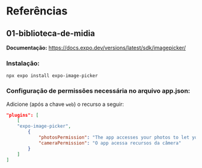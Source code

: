 # Referências

## 01-biblioteca-de-midia

**Documentação:** https://docs.expo.dev/versions/latest/sdk/imagepicker/

### Instalação:

`npx expo install expo-image-picker`

### Configuração de permissões necessária no arquivo app.json:

Adicione (após a chave `web`) o recurso a seguir:

```json
"plugins": [
    [
    "expo-image-picker",
        {
            "photosPermission": "The app accesses your photos to let you share them with your friends.",
			"cameraPermission": "O app acessa recursos da câmera"
        }
    ]
]
```
